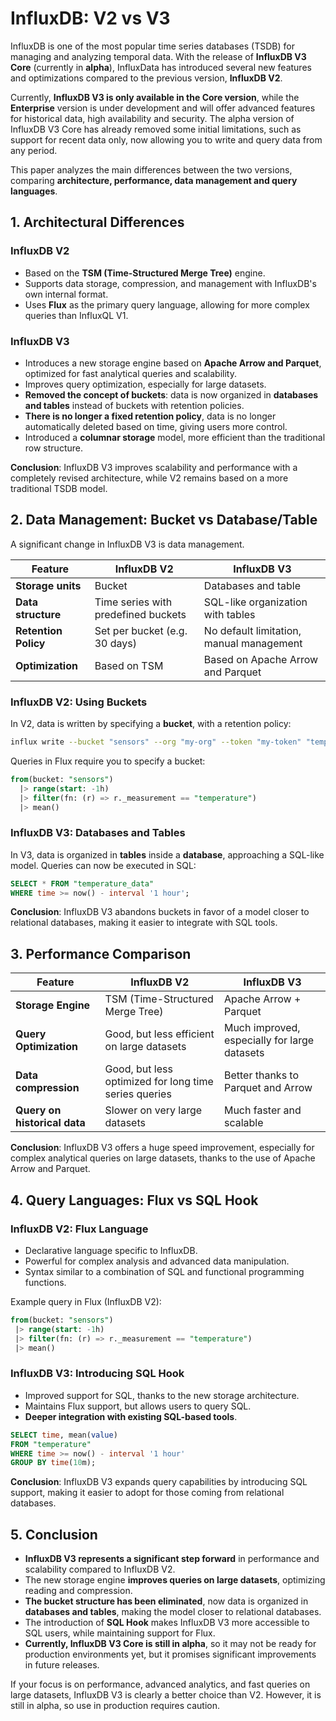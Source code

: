 # InfluxDB: V2 vs V3

InfluxDB is one of the most popular time series databases (TSDB) for managing and analyzing temporal data. With the release of **InfluxDB V3 Core** (currently in **alpha**), InfluxData has introduced several new features and optimizations compared to the previous version, **InfluxDB V2**.

Currently, **InfluxDB V3 is only available in the Core version**, while the **Enterprise** version is under development and will offer advanced features for historical data, high availability and security. The alpha version of InfluxDB V3 Core has already removed some initial limitations, such as support for recent data only, now allowing you to write and query data from any period.

This paper analyzes the main differences between the two versions, comparing **architecture, performance, data management and query languages**.

## **1. Architectural Differences**

### **InfluxDB V2**

- Based on the **TSM (Time-Structured Merge Tree)** engine.
- Supports data storage, compression, and management with InfluxDB's own internal format.
- Uses **Flux** as the primary query language, allowing for more complex queries than InfluxQL V1.

### **InfluxDB V3**

- Introduces a new storage engine based on **Apache Arrow and Parquet**, optimized for fast analytical queries and scalability.
- Improves query optimization, especially for large datasets.
- **Removed the concept of buckets**: data is now organized in **databases and tables** instead of buckets with retention policies.
- **There is no longer a fixed retention policy**, data is no longer automatically deleted based on time, giving users more control.
- Introduced a **columnar storage** model, more efficient than the traditional row structure.

**Conclusion**: InfluxDB V3 improves scalability and performance with a completely revised architecture, while V2 remains based on a more traditional TSDB model.

## **2. Data Management: Bucket vs Database/Table**

A significant change in InfluxDB V3 is data management.

| Feature	    | InfluxDB V2 | InfluxDB V3|
| ------------- | ----------- | -------------------- |
| **Storage units**	| Bucket      |	Databases and table  |
| **Data structure**| Time series with predefined buckets | SQL-like organization with tables |
| **Retention Policy**	| Set per bucket (e.g. 30 days) | No default limitation, manual management |
| **Optimization**	| Based on TSM	| Based on Apache Arrow and Parquet |

### **InfluxDB V2: Using Buckets**

In V2, data is written by specifying a **bucket**, with a retention policy:

```bash
influx write --bucket "sensors" --org "my-org" --token "my-token" "temperature,location=room1 value=23.5"
```

Queries in Flux require you to specify a bucket:

```sql
from(bucket: "sensors")
  |> range(start: -1h)
  |> filter(fn: (r) => r._measurement == "temperature")
  |> mean()
```

### **InfluxDB V3: Databases and Tables**

In V3, data is organized in **tables** inside a **database**, approaching a SQL-like model. Queries can now be executed in SQL:

```sql
SELECT * FROM "temperature_data"
WHERE time >= now() - interval '1 hour';
```

**Conclusion**: InfluxDB V3 abandons buckets in favor of a model closer to relational databases, making it easier to integrate with SQL tools.

## **3. Performance Comparison**

| Feature	    | InfluxDB V2 | InfluxDB V3|
| ------------- | ----------- | -------------------- |
| **Storage Engine**	| TSM (Time-Structured Merge Tree)      |	Apache Arrow + Parquet  |
| **Query Optimization**| Good, but less efficient on large datasets | Much improved, especially for large datasets |
| **Data compression**	| Good, but less optimized for long time series queries | Better thanks to Parquet and Arrow |
| **Query on historical data**	| Slower on very large datasets	| Much faster and scalable |

**Conclusion**: InfluxDB V3 offers a huge speed improvement, especially for complex analytical queries on large datasets, thanks to the use of Apache Arrow and Parquet.

## **4. Query Languages: Flux vs SQL Hook**

### **InfluxDB V2: Flux Language**

- Declarative language specific to InfluxDB.
- Powerful for complex analysis and advanced data manipulation.
- Syntax similar to a combination of SQL and functional programming functions.

Example query in Flux (InfluxDB V2):

```sql
from(bucket: "sensors")
 |> range(start: -1h)
 |> filter(fn: (r) => r._measurement == "temperature")
 |> mean()
```

### **InfluxDB V3: Introducing SQL Hook**

- Improved support for SQL, thanks to the new storage architecture.
- Maintains Flux support, but allows users to query SQL.
- **Deeper integration with existing SQL-based tools**.

```sql
SELECT time, mean(value)
FROM "temperature"
WHERE time >= now() - interval '1 hour'
GROUP BY time(10m);
```

**Conclusion**: InfluxDB V3 expands query capabilities by introducing SQL support, making it easier to adopt for those coming from relational databases.

## **5. Conclusion**

- **InfluxDB V3 represents a significant step forward** in performance and scalability compared to InfluxDB V2.
- The new storage engine **improves queries on large datasets**, optimizing reading and compression.
- **The bucket structure has been eliminated**, now data is organized in **databases and tables**, making the model closer to relational databases.
- The introduction of **SQL Hook** makes InfluxDB V3 more accessible to SQL users, while maintaining support for Flux.
- **Currently, InfluxDB V3 Core is still in alpha**, so it may not be ready for production environments yet, but it promises significant improvements in future releases.

If your focus is on performance, advanced analytics, and fast queries on large datasets, InfluxDB V3 is clearly a better choice than V2. However, it is still in alpha, so use in production requires caution.